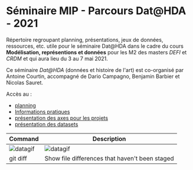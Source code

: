 # Séminaire MIP - Parcours Dat@HDA - 2021
Répertoire regroupant planning, présentations, jeux de données, ressources, etc. utile pour le séminaire Dat@HDA dans le cadre du cours **Modélisation, représentions et données** pour les M2 des masters *DEFI* et *CRDM* et  qui aura lieu du 3 au 7 mai 2021.


Ce séminaire *Dat@HDA* (données et histoire de l'art) est co-organisé par Antoine Courtin, accompagné de Dario Campagno, Benjamin Barbier et Nicolas Sauret.

Accès au :
* [planning](/planning.md)
* [Informations pratiques](/infopratiques.md)
* [présentation des axes pour les projets](/projets.md)
* [présentation des datasets](/datasets/presentation.md)


| Command | Description |
| --- | --- |
| ![datagif](https://media0.giphy.com/media/3osxYc2axjCJNsCXyE/giphy.gif) | ![datagif](https://media1.giphy.com/media/1dMhBj4X5uLVksrQCo/giphy.gif) |
| git diff | Show file differences that haven't been staged |
